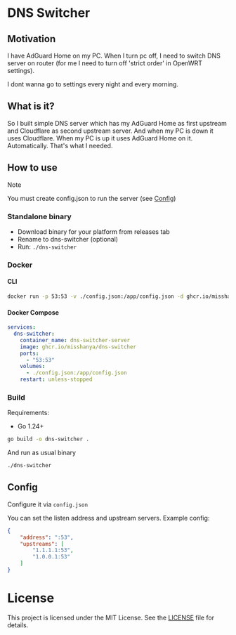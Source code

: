 # DNS Switcher

## Motivation
I have AdGuard Home on my PC. When I turn pc off, I need to switch DNS server on router (for me I need to turn off 'strict order' in OpenWRT settings).

I dont wanna go to settings every night and every morning.

## What is it?
So I built simple DNS server which has my AdGuard Home as first upstream and Cloudflare as second upstream server. And when my PC is down it uses Cloudflare. When my PC is up it uses AdGuard Home on it. Automatically. That's what I needed.

## How to use

> [!NOTE]
> You must create config.json to run the server (see [Config](#config))

### Standalone binary
- Download binary for your platform from releases tab
- Rename to dns-switcher (optional)
- Run: `./dns-switcher`

### Docker

#### CLI
```bash
docker run -p 53:53 -v ./config.json:/app/config.json -d ghcr.io/misshanya/dns-switcher
```

#### Docker Compose
```yaml
services:
  dns-switcher:
    container_name: dns-switcher-server
    image: ghcr.io/misshanya/dns-switcher
    ports:
      - "53:53"
    volumes:
      - ./config.json:/app/config.json
    restart: unless-stopped
```

### Build
Requirements:
- Go 1.24+

```bash
go build -o dns-switcher .
```

And run as usual binary

```bash
./dns-switcher
```

## Config
Configure it via `config.json`

You can set the listen address and upstream servers. Example config:
```json
{
    "address": ":53",
    "upstreams": [
        "1.1.1.1:53",
        "1.0.0.1:53"
    ]
}
```

# License
This project is licensed under the MIT License. See the [LICENSE](./LICENSE) file for details.
